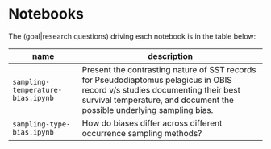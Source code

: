 # Notebooks

The (goal|research questions) driving each notebook is in the table below:

name | description 
-----|-------------
`sampling-temperature-bias.ipynb`| Present the contrasting nature of SST records for Pseudodiaptomus pelagicus in OBIS record v/s studies documenting their best survival temperature, and document the possible underlying sampling bias.
`sampling-type-bias.ipynb`       | How do biases differ across different occurrence sampling methods?
